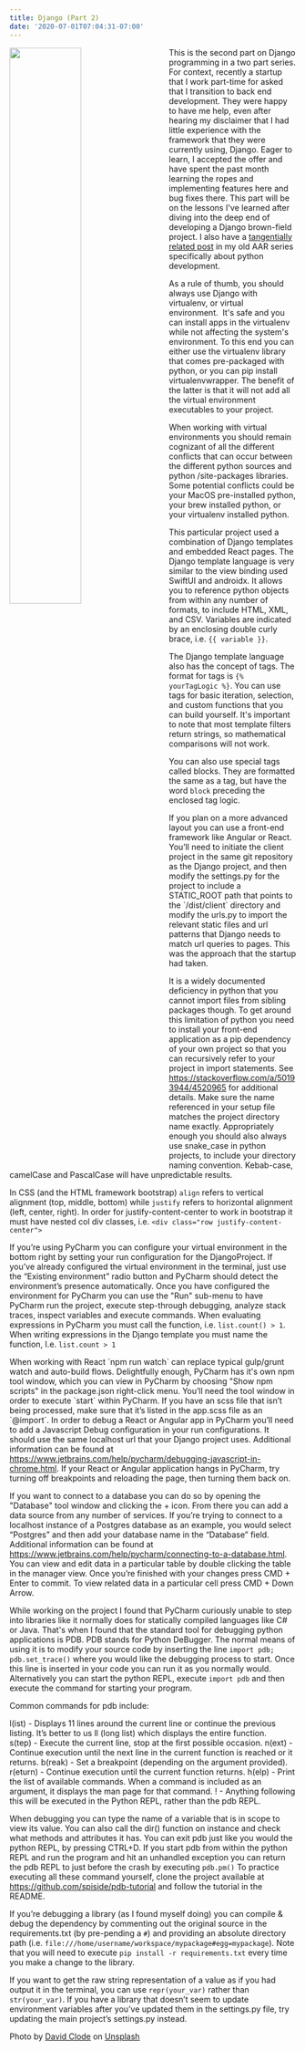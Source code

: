 ```yaml
---
title: Django (Part 2)
date: '2020-07-01T07:04:31-07:00'
---
```

<img style="float: left; margin:0 2em 1em 0; width: 50%" src="/img/blog/python2.jpg"/> This is the second part on Django programming in a two part series.  For context, recently a startup that I work part-time for asked that I transition to back end development.  They were happy to have me help, even after hearing my disclaimer that I had little experience with the framework that they were currently using, Django.  Eager to learn, I accepted the offer and have spent the past month learning the ropes and implementing features here and bug fixes there.  This part will be on the lessons I've learned after diving into the deep end of developing a Django brown-field project.  I also have a [tangentially related post](/post/aar-pt-2-python/) in my old AAR series specifically about python development.  

As a rule of thumb, you should always use Django with virtualenv, or virtual environment.  It's safe and you can install apps in the virtualenv while not affecting the system's environment.  To this end you can either use the virtualenv library that comes pre-packaged with python, or you can pip install virtualenvwrapper.  The benefit of the latter is that it will not add all the virtual environment executables to your project. 

When working with virtual environments you should remain cognizant of all the different conflicts that can occur between the different python sources and python /site-packages libraries.  Some potential conflicts could be your MacOS pre-installed python, your brew installed python, or your virtualenv installed python.

This particular project used a combination of Django templates and embedded React pages.  The Django template language is very similar to the view binding used SwiftUI and androidx.  It allows you to reference python objects from within any number of formats, to include HTML, XML, and CSV.  Variables are indicated by an enclosing double curly brace, i.e. `{{ variable }}`.  

The Django template language also has the concept of tags.  The format for tags is `{% yourTagLogic %}`. You can use tags for basic iteration, selection, and custom functions that you can build yourself.  It's important to note that most template filters return strings, so mathematical comparisons will not work.

You can also use special tags called blocks.  They are formatted the same as a tag, but have the word `block` preceding the enclosed tag logic.

If you plan on a more advanced layout you can use a front-end framework like Angular or React. You’ll need to initiate the client project in the same git repository as the Django project, and then modify the settings.py for the project to include a STATIC_ROOT path that points to the \`/dist/client\` directory and modify the urls.py to import the relevant static files and url patterns that Django needs to match url queries to pages.  This was the approach that the startup had taken.  

It is a widely documented deficiency in python that you cannot import files from sibling packages though.  To get around this limitation of python you need to install your front-end application as a pip dependency of your own project so that you can recursively refer to your project in import statements.  See <https://stackoverflow.com/a/50193944/4520965> for additional details.  Make sure the name referenced in your setup file matches the project directory name exactly.  Appropriately enough you should also always use snake_case in python projects, to include your directory naming convention.  Kebab-case, camelCase and PascalCase will have unpredictable results.

In CSS (and the HTML framework bootstrap) `align` refers to vertical alignment (top, middle, bottom) while `justify` refers to horizontal alignment (left, center, right).  In order for justify-content-center to work in bootstrap it must have nested col div classes, i.e. `<div class="row justify-content-center">`





If you’re using PyCharm you  can configure your virtual environment in the bottom right by setting your run configuration for the DjangoProject. If you’ve already configured the virtual environment in the terminal, just use the “Existing environment” radio button and PyCharm should detect the environment’s presence automatically. Once you have configured the environment for PyCharm you can use the "Run" sub-menu to have PyCharm run the project, execute step-through debugging, analyze stack traces, inspect variables and execute commands.  When evaluating expressions in PyCharm you must call the function, i.e. `list.count() > 1`. When writing expressions in the Django template you must name the function, I.e.   `list.count > 1` 

When working with React \`npm run watch\` can replace typical gulp/grunt watch and auto-build flows.  Delightfully enough, PyCharm has it's own npm tool window, which you can view in PyCharm by choosing "Show npm scripts" in the package.json right-click menu.  You’ll need the tool window in order to execute \`start\` within PyCharm.  If you have an scss file that isn’t being processed, make sure that it’s listed in the app.scss file as an \`@import\`.  In order to debug a React or Angular app in PyCharm you’ll need to add a Javascript Debug configuration in your run configurations.  It should use the same localhost url that your Django project uses.  Additional information can be found at   <https://www.jetbrains.com/help/pycharm/debugging-javascript-in-chrome.html>. If your React or Angular application hangs in PyCharm, try turning off breakpoints and reloading the page, then turning them back on.    

If you want to connect to a database you can do so by opening the "Database" tool window and clicking the + icon.  From there you can add a data source from any number of services.  If you’re trying to connect to a localhost instance of a Postgres database as an example, you would select “Postgres” and then add your database name in the “Database” field.  Additional information can be found at <https://www.jetbrains.com/help/pycharm/connecting-to-a-database.html>. You can view and edit data in a particular table by double clicking the table in the manager view.  Once you’re finished with your changes press CMD + Enter to commit.  To view related data in a particular cell press CMD + Down Arrow.

While working on the project I found that PyCharm curiously unable to step into libraries like it normally does for statically compiled languages like C# or Java.  That's when I found that the standard tool for debugging python applications is PDB.  PDB stands for Python DeBugger. The normal means of using it is to modify your source code by inserting the line `import pdb; pdb.set_trace()` where you would like the debugging process to start.  Once this line is inserted in your code you can run it as you normally would.  Alternatively you can start the python REPL, execute `import pdb` and then execute the command for starting your program.


Common commands for pdb include:

l(ist) - Displays 11 lines around the current line or continue the previous listing.  It’s better to us ll (long list) which displays the entire function.
s(tep) - Execute the current line, stop at the first possible occasion.
n(ext) - Continue execution until the next line in the current function is reached or it returns.
b(reak) - Set a breakpoint (depending on the argument provided).
r(eturn) - Continue execution until the current function returns.
h(elp) - Print the list of available commands.  When a command is included as an argument, it displays the man page for that command.
! - Anything following this will be executed in the Python REPL, rather than the pdb REPL.

When debugging you can type the name of a variable that is in scope to view its value.  You can also call the dir() function on instance and check what methods and attributes it has. You can exit pdb just like you would the python REPL, by pressing CTRL+D. If you start pdb from within the python REPL and run the program and hit an unhandled exception you can return the pdb REPL to just before the crash by executing `pdb.pm()` To practice executing all these command yourself, clone the project available at <https://github.com/spiside/pdb-tutorial> and follow the tutorial in the README.

If you’re debugging a library (as I found myself doing) you can compile & debug the dependency by commenting out the original source in the requirements.txt (by pre-pending a `#`) and providing an absolute directory path (i.e.  `file:///home/username/workspace/mypackage#egg=mypackage`).  Note that you will need to execute `pip install -r requirements.txt` every time you make a change to the library.

If you want to get the raw string representation of a value as if you had output it in the terminal, you can use `repr(your_var)` rather than `str(your_var)`.  If you have a library that doesn’t seem to update environment variables after you’ve updated them in the settings.py file, try updating the main project’s settings.py instead.

<span>Photo by <a href="https://unsplash.com/@davidclode?utm_source=unsplash&amp;utm_medium=referral&amp;utm_content=creditCopyText">David Clode</a> on <a href="/s/photos/python?utm_source=unsplash&amp;utm_medium=referral&amp;utm_content=creditCopyText">Unsplash</a></span>
